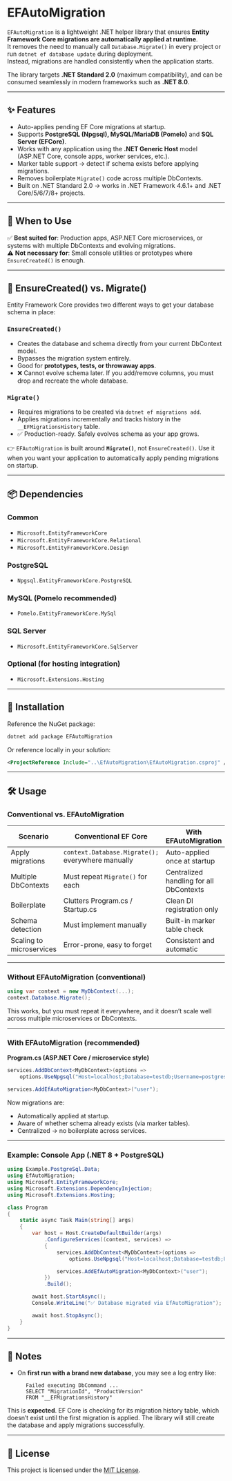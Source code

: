 # EFAutoMigration

`EFAutoMigration` is a lightweight .NET helper library that ensures **Entity Framework Core migrations are automatically applied at runtime**.\
It removes the need to manually call `Database.Migrate()` in every project or run `dotnet ef database update` during deployment.\
Instead, migrations are handled consistently when the application starts.

The library targets **.NET Standard 2.0** (maximum compatibility), and can be consumed seamlessly in modern frameworks such as **.NET 8.0**.

---

## ✨ Features

- Auto-applies pending EF Core migrations at startup.
- Supports **PostgreSQL (Npgsql), MySQL/MariaDB (Pomelo)** and **SQL Server (EFCore)**.
- Works with any application using the **.NET Generic Host** model (ASP.NET Core, console apps, worker services, etc.).
- Marker table support → detect if schema exists before applying migrations.
- Removes boilerplate `Migrate()` code across multiple DbContexts.
- Built on .NET Standard 2.0 → works in .NET Framework 4.6.1+ and .NET Core/5/6/7/8+ projects.

---

## 🚦 When to Use

✅ **Best suited for**: Production apps, ASP.NET Core microservices, or systems with multiple DbContexts and evolving migrations.\
⚠️ **Not necessary for**: Small console utilities or prototypes where `EnsureCreated()` is enough.

---

## 🔑 EnsureCreated() vs. Migrate()

Entity Framework Core provides two different ways to get your database schema in place:

### `EnsureCreated()`
- Creates the database and schema directly from your current DbContext model.
- Bypasses the migration system entirely.
- Good for **prototypes, tests, or throwaway apps**.
- ❌ Cannot evolve schema later. If you add/remove columns, you must drop and recreate the whole database.

### `Migrate()`
- Requires migrations to be created via `dotnet ef migrations add`.
- Applies migrations incrementally and tracks history in the `__EFMigrationsHistory` table.
- ✅ Production-ready. Safely evolves schema as your app grows.

👉 `EFAutoMigration` is built around **`Migrate()`**, not `EnsureCreated()`. Use it when you want your application to automatically apply pending migrations on startup.

---

## 📦 Dependencies

### Common

- `Microsoft.EntityFrameworkCore`
- `Microsoft.EntityFrameworkCore.Relational`
- `Microsoft.EntityFrameworkCore.Design`

### PostgreSQL

- `Npgsql.EntityFrameworkCore.PostgreSQL`

### MySQL (Pomelo recommended)

- `Pomelo.EntityFrameworkCore.MySql`

### SQL Server

- `Microsoft.EntityFrameworkCore.SqlServer`

### Optional (for hosting integration)

- `Microsoft.Extensions.Hosting`

---

## 🚀 Installation

Reference the NuGet package:

```sh
dotnet add package EFAutoMigration
```

Or reference locally in your solution:

```xml
<ProjectReference Include="..\EfAutoMigration\EfAutoMigration.csproj" />
```

---

## 🛠 Usage

### Conventional vs. EFAutoMigration

| Scenario | Conventional EF Core | With EFAutoMigration |
|----------|----------------------|----------------------|
| Apply migrations | `context.Database.Migrate();` everywhere manually | Auto-applied once at startup |
| Multiple DbContexts | Must repeat `Migrate()` for each | Centralized handling for all DbContexts |
| Boilerplate | Clutters Program.cs / Startup.cs | Clean DI registration only |
| Schema detection | Must implement manually | Built-in marker table check |
| Scaling to microservices | Error-prone, easy to forget | Consistent and automatic |

---

### Without EFAutoMigration (conventional)

```csharp
using var context = new MyDbContext(...);
context.Database.Migrate();
```

This works, but you must repeat it everywhere, and it doesn’t scale well across multiple microservices or DbContexts.

---

### With EFAutoMigration (recommended)

**Program.cs (ASP.NET Core / microservice style)**

```csharp
services.AddDbContext<MyDbContext>(options =>
    options.UseNpgsql("Host=localhost;Database=testdb;Username=postgres;Password=yourpassword")); // depend on your db engine

services.AddEfAutoMigration<MyDbContext>("user");
```

Now migrations are:

- Automatically applied at startup.
- Aware of whether schema already exists (via marker tables).
- Centralized → no boilerplate across services.

---

### Example: Console App (.NET 8 + PostgreSQL)

```csharp
using Example.PostgreSql.Data;
using EfAutoMigration;
using Microsoft.EntityFrameworkCore;
using Microsoft.Extensions.DependencyInjection;
using Microsoft.Extensions.Hosting;

class Program
{
    static async Task Main(string[] args)
    {
        var host = Host.CreateDefaultBuilder(args)
            .ConfigureServices((context, services) =>
            {
                services.AddDbContext<MyDbContext>(options =>
                    options.UseNpgsql("Host=localhost;Database=testdb;Username=postgres;Password=yourpassword"));

                services.AddEfAutoMigration<MyDbContext>("user");
            })
            .Build();

        await host.StartAsync();
        Console.WriteLine("✅ Database migrated via EfAutoMigration");

        await host.StopAsync();
    }
}
```

---



## 📝 Notes

* On **first run with a brand new database**, you may see a log entry like:

```fail: Microsoft.EntityFrameworkCore.Database.Command[20102]
      Failed executing DbCommand ...
      SELECT "MigrationId", "ProductVersion"
      FROM "__EFMigrationsHistory"
```
This is **expected**. EF Core is checking for its migration history table, which doesn’t exist until the first migration is applied.
The library will still create the database and apply migrations successfully.

---

## 📖 License

This project is licensed under the [MIT License](LICENSE).

